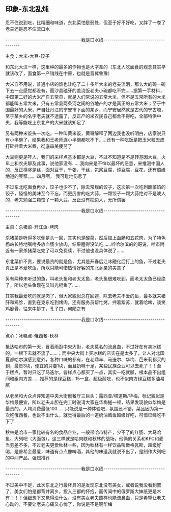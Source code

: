 ## 印象-东北乱炖 ##

忍不住说到吃，比精细和味道，东北菜怕是弱处，但至于好不好吃，又胖了一卷了老夫还是忍不住流口水

-------------------------------------我是口水线-------------------------------------

主食：大米-大豆-饺子

和东北大汉一样，这里种的最多的作物也是大字辈的（东北人吃面食的观念其实早就该改了，面食第一产销线在中原，也就是晋冀鲁豫）

大米自不用说，普通小店的饭也让吃了二十多年大米的老夫流泪，那么大的碗一碗下去一点感觉都没有，而沙县磕牙的盖浇饭老夫小碗都吃不完……据第一手材料，中国第二好的大米产自五常县，就是人们常说的五常大米，但不是五常所有的大米都能叫五常大米，只有五常县两条河之间的谷地产的才是真正的五常大米；至于中国最好的大米，产自牡丹江的宁安市下面的某乡，而宁安居然就是古代的宁古塔，至于某乡的名字老夫就不透露了，反正产的米农民自己都舍不得吃，全部特供中央，我等能吃上东北产的大米就该知足了

另有两种米饭头一次吃，一种叫黄米饭，黄哥解释了两边我也没听明白，店家说只有小半碗了，结果我和王老师连小半碗都吃不下……还有一种吃饭是把玉米粒去皮打碎拌着大米煮，彻底审美疲劳了

大豆则更是吓人，我们的采样点基本都是大豆，不过不知道是不是转基因大豆，火车上和农夫聊及此事，说他家没有……我向来是不惮以最坏的恶意，来推测中国人的，反正横竖是丝，面对豆干，千张，干丝，包浆豆腐，炖豆腐，豆花，还有超级地道的豆浆。。。四月啊， 我可耻地伤悲了

不过东北吃面食再少，饺子也少不了，除去常规的饺子，这次第一次吃到酸菜馅的饺子，怪怪的美味至今不忘。而更厉害的吃大蒜，一颗饺子一颗大蒜绝对不是唬人的，老夫勉强三颗饺子一颗大蒜，反正没有枕边人，无所谓罢

 -------------------------------------我是口水线-------------------------------------

主菜：杀猪菜-开江鱼-烤肉

杀猪菜是听得多吃倒是头一回，其实也是酸菜，然后加上血肠和五花肉，为了特色杨站长特地嘱咐多放血肠少放肉，结果腥得没法吃……听哈尔滨的的哥说，哈市附近有一家杀猪菜吃完了可以免费续，不过他也没具体说了……

东北菜价不贵，要说最贵的就是鱼，尤其是开春后江冰融化后打上的鱼，不过老夫真正是不爱吃鱼，所以只能可惜热情好客的东北乡亲的美意了

另有两种未听过的鱼，叫老头鱼和老太太鱼，老头鱼很难吃到，而老太太鱼已经绝了，所以老头鱼现在又叫光棍鱼了……

其实我最爱吃的就是肉了，但大家貌似总在回避，除去老夫不爱的鱼，最多就来猪肝和鸡胗，直到在克东吃到烤肉，还有服务员帮忙烤，拌着紫苏，就着哈啤，谈笑鸡脆骨，往来牛排丁，孔子曰，何陋之有

 -------------------------------------我是口水线-------------------------------------

点心：冰糕点-俄西餐-秋林

抵达哈市的第一天，冒着雨逛中央大街，老夫莫名的流鼻血，不过好在有卖冰糕的，一根下去就不流了……；而中央大街上买冰糕的店实在是太多了，让人对北国夏都哈尔滨感到意外，各种口味的都有，在老鼎丰、马迭尔、华梅、芭米莉都买的到，最贵3块，便宜的只要1块，而且奶味十足，某些民族企业可以去死了！！至于糕点，暂时只吃了马迭尔，各样点心都买了一点，其实一吃就腻，根本品不出组间和组内方差……推荐的是绿豆糕，15一盒，超级耐吃，也不似南方绿豆糕多油易腻

从老吴和大众点评知道中央大街俄餐厅三巨头：露西亚/塔道斯/华梅，标记貌似是华梅最便宜，所以老夫斗胆在完工时说请大家在华梅搓一顿，结果发现貌似华梅是最贵的，人均消费最低100……只能说是一种体验吧，氛围还不错，菜品因为第一次吃俄西餐，也说不出什么，就觉得最后的一道奶油鳕鱼超级好吃，可惜已经吃不下了

秋林是哈市一家比较有名的食品企业，一般带哈市特产，少不了的红肠、大马哈鱼、大列吧（大面包），这三样就是哈肉联和秋林的战场，他俩的关系和KFC和麦当劳差不多，不过老夫更爱秋林一些，因为秋林有一样饮品叫做格瓦斯，超级好喝，是普希金最爱，味道有点点像啤酒，其他的味道我就说不出了，是制作大列吧的中间产品，强烈推荐

 -------------------------------------我是口水线-------------------------------------

不过美中不足，此次东北之行最杯具的是发现东北没有美女，或者说我没看到罢了，美女们怕是都背井离乡，投入三都的怀抱，而传闻中的俄罗斯大妹纸更是木有！！！但细想下又觉得没什么，没有美女老夫照样也能流鼻血，只是希望让老夫心动的，不要让老夫心痛又心忧了，你说是不是啊华梅